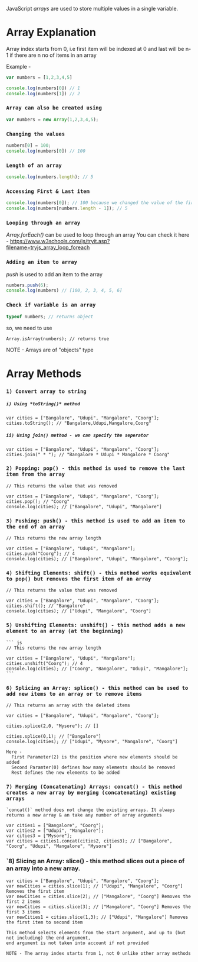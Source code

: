 JavaScript *arrays* are used to store multiple values in a single variable.

# Array Explanation

Array index starts from 0, i.e first item will be indexed at 0 and last will be n-1 if there are n no of items in an array

Example - 

``` js
var numbers = [1,2,3,4,5]

console.log(numbers[0]) // 1
console.log(numbers[1]) // 2

```


### `Array can also be created using`

  ``` js
  var numbers = new Array(1,2,3,4,5);
  ```

### `Changing the values`

  ``` js
  numbers[0] = 100;
  console.log(numbers[0]) // 100
  ```

### `Length of an array`

  ``` js
  console.log(numbers.length); // 5
  ```

### `Accessing First & Last item`

  ``` js
  console.log(numbers[0]); // 100 because we changed the value of the first item earlier
  console.log(numbers[numbers.length - 1]); // 5
  ```

### `Looping through an array`

  *Array.forEach()* can be used to loop through an array
  You can check it here - https://www.w3schools.com/js/tryit.asp?filename=tryjs_array_loop_foreach

### `Adding an item to array`

  *push* is used to add an item to the array
  ``` js
  numbers.push(6);
  console.log(numbers) // [100, 2, 3, 4, 5, 6]
  ```

### `Check if variable is an array`
  
  ``` js
  typeof numbers; // returns object
  ```

  so, we need to use

    Array.isArray(numbers); // returns true

NOTE - Arrays are of "objects" type


# Array Methods

### `1) Convert array to string`

  ##### `i) Using *toString()* method`
    
    var cities = ["Bangalore", "Udupi", "Mangalore", "Coorg"];
    cities.toString(); // "Bangalore,Udupi,Mangalore,Coorg"


  ##### `ii) Using join() method - we can specify the seperator`
  
    var cities = ["Bangalore", "Udupi", "Mangalore", "Coorg"];
    cities.join(" * "); // "Bangalore * Udupi * Mangalore * Coorg"
 

### `2) Popping: pop() - this method is used to remove the last item from the array`

   
    // This returns the value that was removed

    var cities = ["Bangalore", "Udupi", "Mangalore", "Coorg"];
    cities.pop(); // "Coorg"
    console.log(cities); // ["Bangalore", "Udupi", "Mangalore"]

### `3) Pushing: push() - this method is used to add an item to the end of an array`

    // This returns the new array length

    var cities = ["Bangalore", "Udupi", "Mangalore"];
    cities.push("Coorg"); // 4
    console.log(cities); // ["Bangalore", "Udupi", "Mangalore", "Coorg"];

### `4) Shifting Elements: shift() - this method works equivalent to pop() but removes the first item of an array`

    // This returns the value that was removed

    var cities = ["Bangalore", "Udupi", "Mangalore", "Coorg"];
    cities.shift(); // "Bangalore"
    console.log(cities); // ["Udupi", "Mangalore", "Coorg"]

### `5) Unshifting Elements: unshift() - this method adds a new element to an array (at the beginning)`

    ``` js
    // This returns the new array length

    var cities = ["Bangalore", "Udupi", "Mangalore"];
    cities.unshift("Coorg"); // 4
    console.log(cities); // ["Coorg", "Bangalore", "Udupi", "Mangalore"];
    ```

### `6) Splicing an Array: splice() - this method can be used to add new items to an array or to remove items`

    // This returns an array with the deleted items

    var cities = ["Bangalore", "Udupi", "Mangalore", "Coorg"];

    cities.splice(2,0, "Mysore"); // []

    cities.splice(0,1); // ["Bangalore"]
    console.log(cities); // ["Udupi", "Mysore", "Mangalore", "Coorg"]

    Here - 
      First Parameter(2) is the position where new elements should be added
      Second Paramter(0) defines how many elements should be removed
      Rest defines the new elements to be added

### `7) Merging (Concatenating) Arrays: concat() - this method creates a new array by merging (concatenating) existing arrays`
    
    `concat()` method does not change the existing arrays. It always returns a new array & an take any number of array arguments

    var cities1 = ["Bangalore", "Coorg"];
    var cities2 = ["Udupi", "Mangalore"];
    var cities3 = ["Mysore"];
    var cities = cities1.concat(cities2, cities3); // ["Bangalore", "Coorg", "Udupi", "Mangalore", "Mysore"]

### `8) Slicing an Array: slice() - this method slices out a piece of an array into a new array.

    var cities = ["Bangalore", "Udupi", "Mangalore", "Coorg"];
    var newCities = cities.slice(1); // ["Udupi", "Mangalore", "Coorg"] Removes the first item
    var newCities = cities.slice(2); // ["Mangalore", "Coorg"] Removes the first 2 items
    var newCities = cities.slice(3); // ["Mangalore", "Coorg"] Removes the first 3 items
    var newCities1 = cities.slice(1,3); // ["Udupi", "Mangalore"] Removes the first item to second item

    This method selects elements from the start argument, and up to (but not including) the end argument,
    end argument is not taken into account if not provided

    NOTE - The array index starts from 1, not 0 unlike other array methods
